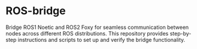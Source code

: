 # ROS-bridge
Bridge ROS1 Noetic and ROS2 Foxy for seamless communication between nodes across different ROS distributions. This repository provides step-by-step instructions and scripts to set up and verify the bridge functionality.
